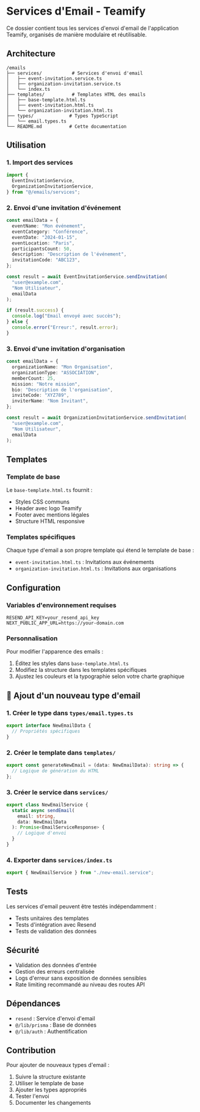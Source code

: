 # Services d'Email - Teamify

Ce dossier contient tous les services d'envoi d'email de l'application Teamify, organisés de manière modulaire et réutilisable.

## Architecture

```
/emails
├── services/           # Services d'envoi d'email
│   ├── event-invitation.service.ts
│   ├── organization-invitation.service.ts
│   └── index.ts
├── templates/          # Templates HTML des emails
│   ├── base-template.html.ts
│   ├── event-invitation.html.ts
│   └── organization-invitation.html.ts
├── types/             # Types TypeScript
│   └── email.types.ts
└── README.md          # Cette documentation
```

## Utilisation

### 1. Import des services

```typescript
import {
  EventInvitationService,
  OrganizationInvitationService,
} from "@/emails/services";
```

### 2. Envoi d'une invitation d'événement

```typescript
const emailData = {
  eventName: "Mon événement",
  eventCategory: "Conférence",
  eventDate: "2024-01-15",
  eventLocation: "Paris",
  participantsCount: 50,
  description: "Description de l'événement",
  invitationCode: "ABC123",
};

const result = await EventInvitationService.sendInvitation(
  "user@example.com",
  "Nom Utilisateur",
  emailData
);

if (result.success) {
  console.log("Email envoyé avec succès");
} else {
  console.error("Erreur:", result.error);
}
```

### 3. Envoi d'une invitation d'organisation

```typescript
const emailData = {
  organizationName: "Mon Organisation",
  organizationType: "ASSOCIATION",
  memberCount: 25,
  mission: "Notre mission",
  bio: "Description de l'organisation",
  inviteCode: "XYZ789",
  inviterName: "Nom Invitant",
};

const result = await OrganizationInvitationService.sendInvitation(
  "user@example.com",
  "Nom Utilisateur",
  emailData
);
```

## Templates

### Template de base

Le `base-template.html.ts` fournit :

- Styles CSS communs
- Header avec logo Teamify
- Footer avec mentions légales
- Structure HTML responsive

### Templates spécifiques

Chaque type d'email a son propre template qui étend le template de base :

- `event-invitation.html.ts` : Invitations aux événements
- `organization-invitation.html.ts` : Invitations aux organisations

## Configuration

### Variables d'environnement requises

```env
RESEND_API_KEY=your_resend_api_key
NEXT_PUBLIC_APP_URL=https://your-domain.com
```

### Personnalisation

Pour modifier l'apparence des emails :

1. Éditez les styles dans `base-template.html.ts`
2. Modifiez la structure dans les templates spécifiques
3. Ajustez les couleurs et la typographie selon votre charte graphique

## 📝 Ajout d'un nouveau type d'email

### 1. Créer le type dans `types/email.types.ts`

```typescript
export interface NewEmailData {
  // Propriétés spécifiques
}
```

### 2. Créer le template dans `templates/`

```typescript
export const generateNewEmail = (data: NewEmailData): string => {
  // Logique de génération du HTML
};
```

### 3. Créer le service dans `services/`

```typescript
export class NewEmailService {
  static async sendEmail(
    email: string,
    data: NewEmailData
  ): Promise<EmailServiceResponse> {
    // Logique d'envoi
  }
}
```

### 4. Exporter dans `services/index.ts`

```typescript
export { NewEmailService } from "./new-email.service";
```

## Tests

Les services d'email peuvent être testés indépendamment :

- Tests unitaires des templates
- Tests d'intégration avec Resend
- Tests de validation des données

## Sécurité

- Validation des données d'entrée
- Gestion des erreurs centralisée
- Logs d'erreur sans exposition de données sensibles
- Rate limiting recommandé au niveau des routes API

## Dépendances

- `resend` : Service d'envoi d'email
- `@/lib/prisma` : Base de données
- `@/lib/auth` : Authentification

## Contribution

Pour ajouter de nouveaux types d'email :

1. Suivre la structure existante
2. Utiliser le template de base
3. Ajouter les types appropriés
4. Tester l'envoi
5. Documenter les changements
